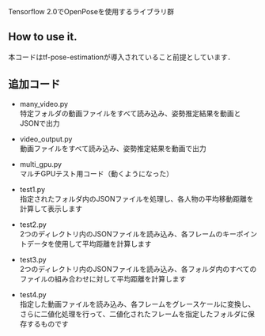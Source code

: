 Tensorflow 2.0でOpenPoseを使用するライブラリ群

## How to use it.
本コードはtf-pose-estimationが導入されていること前提としています．

## 追加コード
- many_video.py  
特定フォルダの動画ファイルをすべて読み込み、姿勢推定結果を動画とJSONで出力

- video_output.py  
動画ファイルをすべて読み込み、姿勢推定結果を動画で出力

- multi_gpu.py  
マルチGPUテスト用コード（動くようになった）

- test1.py  
指定されたフォルダ内のJSONファイルを処理し、各人物の平均移動距離を計算して表示します

- test2.py  
2つのディレクトリ内のJSONファイルを読み込み、各フレームのキーポイントデータを使用して平均距離を計算します

- test3.py  
2つのディレクトリ内のJSONファイルを読み込み、各フォルダ内のすべてのファイルの組み合わせに対して平均距離を計算します

- test4.py  
指定した動画ファイルを読み込み、各フレームをグレースケールに変換し、さらに二値化処理を行って、二値化されたフレームを指定したフォルダに保存するものです
